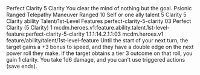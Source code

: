 <ability>
  <name>Perfect Clarity</name>
  <cost>5 Clarity</cost>
  <flavor>You clear the mind of nothing but the goal.</flavor>
  <keywords>
    <keyword>Psionic</keyword>
    <keyword>Ranged</keyword>
    <keyword>Telepathy</keyword>
  </keywords>
  <type>Maneuver</type>
  <distance>Ranged 10</distance>
  <target>Self or one ally</target>
  <metadata>
    <class>talent</class>
    <cost>5 Clarity</cost>
    <cost_amount>5</cost_amount>
    <cost_resource>Clarity</cost_resource>
    <feature_type>ability</feature_type>
    <file_dpath>Talent/1st-Level Features</file_dpath>
    <item_id>perfect-clarity-5-clarity</item_id>
    <item_index>03</item_index>
    <item_name>Perfect Clarity (5 Clarity)</item_name>
    <level>1</level>
    <scc>mcdm.heroes.v1:feature.ability.talent.1st-level-feature:perfect-clarity-5-clarity</scc>
    <scdc>1.1.1:14.2.1.1:03</scdc>
    <source>mcdm.heroes.v1</source>
    <type>feature/ability/talent/1st-level-feature</type>
  </metadata>
  <effects>
    <effect type="mundane">Until the start of your next turn, the target gains a +3 bonus to speed, and they have a double edge on the next power roll they make. If the target obtains a tier 3 outcome on that roll, you gain 1 clarity.</effect>
    <effect type="mundane" name="Strained">You take 1d6 damage, and you can&apos;t use triggered actions (save ends).</effect>
  </effects>
</ability>
